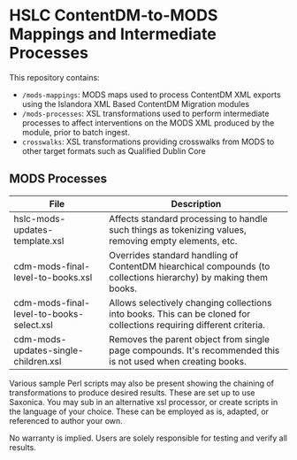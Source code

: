 # HSLC ContentDM-to-MODS Mappings and Intermediate Processes
This repository contains:
- `/mods-mappings`: MODS maps used to process ContentDM XML exports using the Islandora XML Based ContentDM Migration modules
- `/mods-processes`: XSL transformations used to perform intermediate processes to affect interventions on the MODS XML produced by the module, prior to batch ingest.
- `crosswalks`: XSL transformations providing crosswalks from MODS to other target formats such as Qualified Dublin Core

## MODS Processes
| File | Description |
| -------- | ------- |
| hslc-mods-updates-template.xsl | Affects standard processing to handle such things as tokenizing values, removing empty elements, etc. | 
| cdm-mods-final-level-to-books.xsl | Overrides standard handling of ContentDM hiearchical compounds (to collections hierarchy) by making them books. |
| cdm-mods-final-level-to-books-select.xsl | Allows selectively changing collections into books. This can be cloned for collections requiring different criteria. |
| cdm-mods-updates-single-children.xsl | Removes the parent object from single page compounds. It's recommended this is not used when creating books. |

Various sample Perl scripts may also be present showing the chaining of transformations to produce desired results. These are set up to use Saxonica. You may sub in an alternative xsl processor, or create scripts in the language of your choice. These can be employed as is, adapted, or referenced to author your own.

No warranty is implied. Users are solely responsible for testing and verify all results.

